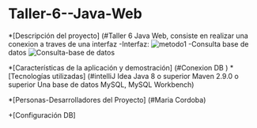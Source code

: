 # Taller-6--Java-Web



*[Descripción del proyecto] (#Taller 6 Java Web, consiste en realizar una conexion a traves de una interfaz
-Interfaz:
![metodo1](https://github.com/MariaC017/Taller-6--Java-Web/assets/128435496/617d0525-b841-44bb-b4b0-776382956882)
-Consulta base de datos
![Consulta-base de datos](https://github.com/MariaC017/Taller-6--Java-Web/assets/128435496/55f71374-07ab-4acd-be29-eb911a3ec0b0)

*[Características de la aplicación y demostración] (#Conexion DB )
*[Tecnologías utilizadas] (#intelliJ Idea Java 8 o superior Maven 2.9.0 o superior Una base de datos MySQL, MySQL Workbench)

*[Personas-Desarrolladores del Proyecto] (#Maria Cordoba)

+[Configuración DB]
